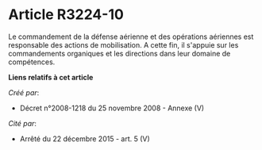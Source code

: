 # Article R3224-10

Le commandement de la défense aérienne et des opérations aériennes est responsable des actions de mobilisation. A cette fin,
il s'appuie sur les commandements organiques et les directions dans leur domaine de compétences.

**Liens relatifs à cet article**

_Créé par_:

  - Décret n°2008-1218 du 25 novembre 2008 -  Annexe (V)

_Cité par_:

  - Arrêté du 22 décembre 2015 - art. 5 (V)
